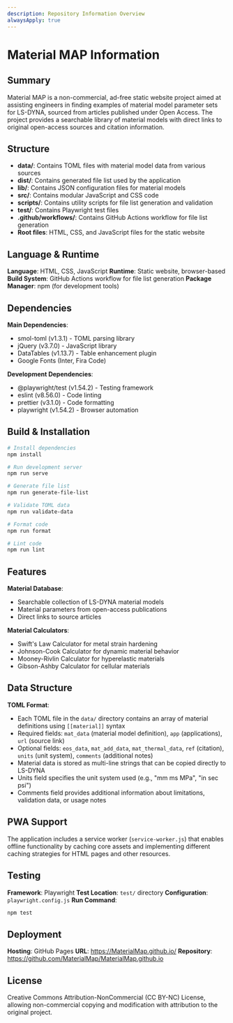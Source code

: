 ```yaml
---
description: Repository Information Overview
alwaysApply: true
---
```


# Material MAP Information

## Summary
Material MAP is a non-commercial, ad-free static website project aimed at assisting engineers in finding examples of material model parameter sets for LS-DYNA, sourced from articles published under Open Access. The project provides a searchable library of material models with direct links to original open-access sources and citation information.

## Structure
- **data/**: Contains TOML files with material model data from various sources
- **dist/**: Contains generated file list used by the application
- **lib/**: Contains JSON configuration files for material models
- **src/**: Contains modular JavaScript and CSS code
- **scripts/**: Contains utility scripts for file list generation and validation
- **test/**: Contains Playwright test files
- **.github/workflows/**: Contains GitHub Actions workflow for file list generation
- **Root files**: HTML, CSS, and JavaScript files for the static website

## Language & Runtime
**Language**: HTML, CSS, JavaScript
**Runtime**: Static website, browser-based
**Build System**: GitHub Actions workflow for file list generation
**Package Manager**: npm (for development tools)

## Dependencies
**Main Dependencies**:
- smol-toml (v1.3.1) - TOML parsing library
- jQuery (v3.7.0) - JavaScript library
- DataTables (v1.13.7) - Table enhancement plugin
- Google Fonts (Inter, Fira Code)

**Development Dependencies**:
- @playwright/test (v1.54.2) - Testing framework
- eslint (v8.56.0) - Code linting
- prettier (v3.1.0) - Code formatting
- playwright (v1.54.2) - Browser automation

## Build & Installation
```bash
# Install dependencies
npm install

# Run development server
npm run serve

# Generate file list
npm run generate-file-list

# Validate TOML data
npm run validate-data

# Format code
npm run format

# Lint code
npm run lint
```

## Features
**Material Database**:
- Searchable collection of LS-DYNA material models
- Material parameters from open-access publications
- Direct links to source articles

**Material Calculators**:
- Swift's Law Calculator for metal strain hardening
- Johnson-Cook Calculator for dynamic material behavior
- Mooney-Rivlin Calculator for hyperelastic materials
- Gibson-Ashby Calculator for cellular materials

## Data Structure
**TOML Format**:
- Each TOML file in the `data/` directory contains an array of material definitions using `[[material]]` syntax
- Required fields: `mat_data` (material model definition), `app` (applications), `url` (source link)
- Optional fields: `eos_data`, `mat_add_data`, `mat_thermal_data`, `ref` (citation), `units` (unit system), `comments` (additional notes)
- Material data is stored as multi-line strings that can be copied directly to LS-DYNA
- Units field specifies the unit system used (e.g., "mm ms MPa", "in sec psi")
- Comments field provides additional information about limitations, validation data, or usage notes

## PWA Support
The application includes a service worker (`service-worker.js`) that enables offline functionality by caching core assets and implementing different caching strategies for HTML pages and other resources.

## Testing
**Framework**: Playwright
**Test Location**: `test/` directory
**Configuration**: `playwright.config.js`
**Run Command**:
```bash
npm test
```

## Deployment
**Hosting**: GitHub Pages
**URL**: https://MaterialMap.github.io/
**Repository**: https://github.com/MaterialMap/MaterialMap.github.io

## License
Creative Commons Attribution-NonCommercial (CC BY-NC) License, allowing non-commercial copying and modification with attribution to the original project.